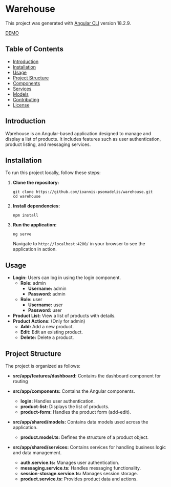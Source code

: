 # Warehouse

This project was generated with [Angular CLI](https://github.com/angular/angular-cli) version 18.2.9.

[DEMO](https://warehouse-ten-rouge.vercel.app/)

## Table of Contents
- [Introduction](#introduction)
- [Installation](#installation)
- [Usage](#usage)
- [Project Structure](#project-structure)
- [Components](#components)
- [Services](#services)
- [Models](#models)
- [Contributing](#contributing)
- [License](#license)

## Introduction
Warehouse is an Angular-based application designed to manage and display a list of products. It includes features such as user authentication, product listing, and messaging services.

## Installation
To run this project locally, follow these steps:

1. **Clone the repository:**
   ```
   git clone https://github.com/ioannis-psomadelis/warehouse.git
   cd warehouse
   ```

2. **Install dependencies:**
   ```
   npm install
   ```

3. **Run the application:**
   ```
   ng serve
   ```
   Navigate to `http://localhost:4200/` in your browser to see the application in action.

## Usage
- **Login:** Users can log in using the login component.
    - **Role:** admin
        - **Username:** admin
        - **Password:** admin
    - **Role:** user
        - **Username:** user
        - **Password:** user
- **Product List:** View a list of products with details.
- **Product Actions:** (Only for admin)
    - **Add:** Add a new product.
    - **Edit:** Edit an existing product.
    - **Delete:** Delete a product.

## Project Structure
The project is organized as follows:
- **src/app/features/dashboard:** Contains the dashboard component for routing

- **src/app/components:** Contains the Angular components.
  - **login:** Handles user authentication.
  - **product-list:** Displays the list of products.
  - **product-form:** Handles the product form (add-edit).

- **src/app/shared/models:** Contains data models used across the application.
  - **product.model.ts:** Defines the structure of a product object.

- **src/app/shared/services:** Contains services for handling business logic and data management.
  - **auth.service.ts:** Manages user authentication.
  - **messaging.service.ts:** Handles messaging functionality.
  - **session-storage.service.ts:** Manages session storage.
  - **product.service.ts:** Provides product data and actions.
